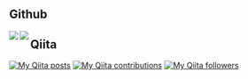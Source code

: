 ## Github

<a href="https://github.com/anuraghazra/github-readme-stats">
  <img align="left" src="https://github-readme-stats.vercel.app/api?username=alpha2048" />
</a>
<a href="https://github.com/anuraghazra/github-readme-stats">
  <img align="left" src="https://github-readme-stats.vercel.app/api/top-langs/?username=alpha2048" />
</a>

## Qiita

[![My Qiita posts](https://qiita-badge.apiapi.app/s/alpha2048/posts.svg)](http://qiita.com/alpha2048)
[![My Qiita contributions](https://qiita-badge.apiapi.app/s/alpha2048/contributions.svg)](http://qiita.com/alpha2048)
[![My Qiita followers](https://qiita-badge.apiapi.app/s/alpha2048/followers.svg)](http://qiita.com/alpha2048)
